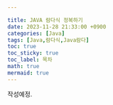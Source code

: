```yaml
---

title: JAVA 람다식 정복하기
date: 2023-11-28 21:33:00 +0900
categories: [Java]
tags: [Java,람다식,Java람다]
toc: true
toc_sticky: true
toc_label: 목차
math: true
mermaid: true
---
```

작성예정.